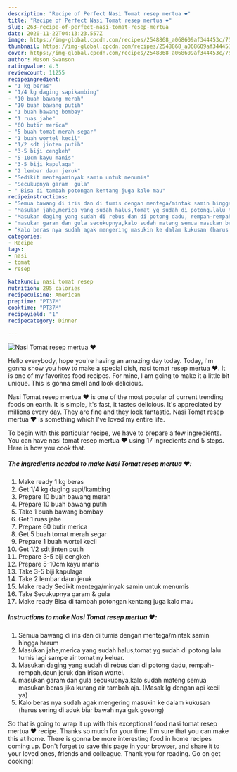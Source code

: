 ```yaml
---
description: "Recipe of Perfect Nasi Tomat resep mertua ❤️"
title: "Recipe of Perfect Nasi Tomat resep mertua ❤️"
slug: 263-recipe-of-perfect-nasi-tomat-resep-mertua
date: 2020-11-22T04:13:23.557Z
image: https://img-global.cpcdn.com/recipes/2548868_a068609af344453c/751x532cq70/nasi-tomat-resep-mertua-❤️-foto-resep-utama.jpg
thumbnail: https://img-global.cpcdn.com/recipes/2548868_a068609af344453c/751x532cq70/nasi-tomat-resep-mertua-❤️-foto-resep-utama.jpg
cover: https://img-global.cpcdn.com/recipes/2548868_a068609af344453c/751x532cq70/nasi-tomat-resep-mertua-❤️-foto-resep-utama.jpg
author: Mason Swanson
ratingvalue: 4.3
reviewcount: 11255
recipeingredient:
- "1 kg beras"
- "1/4 kg daging sapikambing"
- "10 buah bawang merah"
- "10 buah bawang putih"
- "1 buah bawang bombay"
- "1 ruas jahe"
- "60 butir merica"
- "5 buah tomat merah segar"
- "1 buah wortel kecil"
- "1/2 sdt jinten putih"
- "3-5 biji cengkeh"
- "5-10cm kayu manis"
- "3-5 biji kapulaga"
- "2 lembar daun jeruk"
- "Sedikit mentegaminyak samin untuk menumis"
- "Secukupnya garam  gula"
- " Bisa di tambah potongan kentang juga kalo mau"
recipeinstructions:
- "Semua bawang di iris dan di tumis dengan mentega/mintak samin hingga harum"
- "Masukan jahe,merica yang sudah halus,tomat yg sudah di potong.lalu tumis lagi sampe air tomat ny keluar."
- "Masukan daging yang sudah di rebus dan di potong dadu, rempah-rempah,daun jeruk dan irisan wortel."
- "masukan garam dan gula secukupnya,kalo sudah mateng semua masukan beras jika kurang air tambah aja. (Masak lg dengan api kecil ya)"
- "Kalo beras nya sudah agak mengering masukin ke dalam kukusan (harus sering di aduk biar bawah nya gak gosong)"
categories:
- Recipe
tags:
- nasi
- tomat
- resep

katakunci: nasi tomat resep 
nutrition: 295 calories
recipecuisine: American
preptime: "PT37M"
cooktime: "PT37M"
recipeyield: "1"
recipecategory: Dinner

---
```



![Nasi Tomat resep mertua ❤️](https://img-global.cpcdn.com/recipes/2548868_a068609af344453c/751x532cq70/nasi-tomat-resep-mertua-❤️-foto-resep-utama.jpg)

Hello everybody, hope you're having an amazing day today. Today, I'm gonna show you how to make a special dish, nasi tomat resep mertua ❤️. It is one of my favorites food recipes. For mine, I am going to make it a little bit unique. This is gonna smell and look delicious.



Nasi Tomat resep mertua ❤️ is one of the most popular of current trending foods on earth. It is simple, it's fast, it tastes delicious. It's appreciated by millions every day. They are fine and they look fantastic. Nasi Tomat resep mertua ❤️ is something which I've loved my entire life.


To begin with this particular recipe, we have to prepare a few ingredients. You can have nasi tomat resep mertua ❤️ using 17 ingredients and 5 steps. Here is how you cook that.

<!--inarticleads1-->

##### The ingredients needed to make Nasi Tomat resep mertua ❤️:

1. Make ready 1 kg beras
1. Get 1/4 kg daging sapi/kambing
1. Prepare 10 buah bawang merah
1. Prepare 10 buah bawang putih
1. Take 1 buah bawang bombay
1. Get 1 ruas jahe
1. Prepare 60 butir merica
1. Get 5 buah tomat merah segar
1. Prepare 1 buah wortel kecil
1. Get 1/2 sdt jinten putih
1. Prepare 3-5 biji cengkeh
1. Prepare 5-10cm kayu manis
1. Take 3-5 biji kapulaga
1. Take 2 lembar daun jeruk
1. Make ready Sedikit mentega/minyak samin untuk menumis
1. Take Secukupnya garam &amp; gula
1. Make ready  Bisa di tambah potongan kentang juga kalo mau




<!--inarticleads2-->

##### Instructions to make Nasi Tomat resep mertua ❤️:

1. Semua bawang di iris dan di tumis dengan mentega/mintak samin hingga harum
1. Masukan jahe,merica yang sudah halus,tomat yg sudah di potong.lalu tumis lagi sampe air tomat ny keluar.
1. Masukan daging yang sudah di rebus dan di potong dadu, rempah-rempah,daun jeruk dan irisan wortel.
1. masukan garam dan gula secukupnya,kalo sudah mateng semua masukan beras jika kurang air tambah aja. (Masak lg dengan api kecil ya)
1. Kalo beras nya sudah agak mengering masukin ke dalam kukusan (harus sering di aduk biar bawah nya gak gosong)




So that is going to wrap it up with this exceptional food nasi tomat resep mertua ❤️ recipe. Thanks so much for your time. I'm sure that you can make this at home. There is gonna be more interesting food in home recipes coming up. Don't forget to save this page in your browser, and share it to your loved ones, friends and colleague. Thank you for reading. Go on get cooking!
